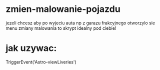 # zmien-malowanie-pojazdu
jezeli chcesz aby po wyjeciu auta np z garazu frakcyjnego otworzylo sie menu zmiany malowania to skrypt idealny pod ciebie!

# jak uzywac:
TriggerEvent('Astro-viewLiveries')
